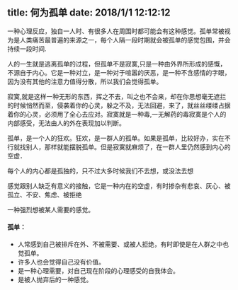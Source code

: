 title: 何为孤单
date: 2018/1/1 12:12:12
---
一种心理反应，独自一人时、有很多人在周围时都可能会有这种感觉。孤单常被视为是人类痛苦最普遍的来源之一，每个人隔一段时期就会被孤单的感觉包围，并会持续一段时间.

人的一生就是逃离孤单的过程，但孤单不是寂寞,只是一种由外界所形成的感慨，不源自于内心。它是一种对立，是一种对于喧嚣的厌恶，是一种不含感情的字眼，因为没有其他的注意力值得分散，所以我们会觉得孤单。

寂寞,就是这样一种无形的东西，挥之不去，叫之也不会来，却在你思想毫无遮拦的时候悄然而至，侵袭着你的心灵，躲之不及，无法回避，来了，就丝丝缕缕占据着你的心灵，必须用了全心去应对。寂寞就是一种毒,一无解药的毒寂寞是个人的内部感受，无法由人的外在表现加以判断。

孤单，是一个人的狂欢。狂欢，是一群人的孤单。如果是孤单，比较好办，实在不行就找别人，那样就能摆脱孤单。但是寂寞就麻烦了，在一群人里仍然感到内心的空虚．

每个人的内心都是孤独的，只不过大多时候我们不去想，或没法去想

感觉跟别人缺乏有意义的接触，它是一种内在的空虚，有时掺杂有悲哀、灰心、被孤立、不安、焦虑、被拒绝

一种强烈想被某人需要的感觉。

#### 孤单：

* 人常感到自己被排斥在外、不被需要、或被人拒绝，有时即使是在人群之中也觉孤单。
* 许多人也会觉得自己没有价值。
* 是一种心理需要，对自己现在阶段的心理感受的自我体会。
* 是被人抛弃后的一种感觉。



